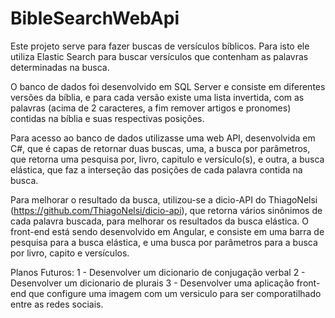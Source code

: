 # BibleSearchWebApi

Este projeto serve para fazer buscas de versículos bíblicos. Para isto ele utiliza Elastic Search para buscar versículos que contenham as palavras determinadas na busca.

O banco de dados foi desenvolvido em SQL Server e consiste em diferentes versões da bíblia, e para cada versão existe uma lista invertida, com as palavras (acima de 2 caracteres, a fim remover artigos e pronomes) contidas na bíblia e suas respectivas posições.

Para acesso ao banco de dados utilizasse uma web API, desenvolvida em C#, que é capas de retornar duas buscas, uma, a busca por parâmetros, que retorna uma pesquisa por, livro, capitulo e versículo(s), e outra, a busca elástica, que faz a interseção das posições de cada palavra contida na busca.

Para melhorar o resultado da busca, utilizou-se a dicio-API do ThiagoNelsi (https://github.com/ThiagoNelsi/dicio-api), que retorna vários sinônimos de cada palavra buscada, para melhorar os resultados da busca elástica.
O front-end está sendo desenvolvido em Angular, e consiste em uma barra de pesquisa para a busca elástica, e uma busca por parâmetros para a busca por livro, capito e versículos.

Planos Futuros:
1 - Desenvolver um dicionario de conjugação verbal
2 - Desenvolver um dicionario de plurais
3 - Desenvolver uma aplicação front-end que configure uma imagem com um versiculo para ser comporatilhado entre as redes sociais.
